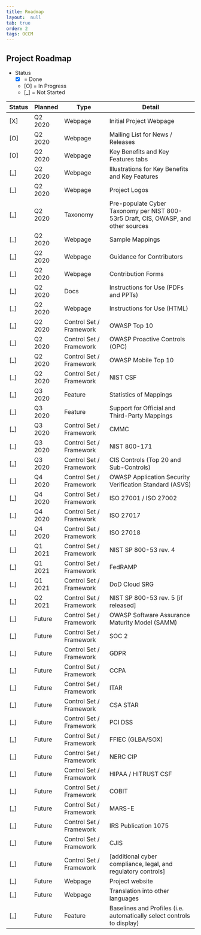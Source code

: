 ```yaml
---
title: Roadmap
layout:  null
tab: true
order: 2
tags: OCCM
---
```


## Project Roadmap

* Status
  * [X] = Done
  * [O] = In Progress
  * [_] = Not Started

<table>
<thead>
  <tr>
    <th style="text-align:center">Status</th>
    <th>Planned</th>
    <th>Type</th>
    <th>Detail</th>
  </td></tr>
</thead>
<tbody>
<tr><tr><td>[X]</td><td>Q2 2020</td><td>Webpage</td><td>Initial Project Webpage</td></tr>
<tr><td>[O]</td><td>Q2 2020</td><td>Webpage</td><td>Mailing List for News / Releases</td></tr>
<tr><td>[O]</td><td>Q2 2020</td><td>Webpage</td><td>Key Benefits and Key Features tabs</td></tr>
<tr><td>[_]</td><td>Q2 2020</td><td>Webpage</td><td>Illustrations for Key Benefits and Key Features</td></tr>
<tr><td>[_]</td><td>Q2 2020</td><td>Webpage</td><td>Project Logos</td></tr>
<tr><td>[_]</td><td>Q2 2020</td><td>Taxonomy</td><td>Pre-populate Cyber Taxonomy per NIST 800-53r5 Draft, CIS, OWASP, and other sources</td></tr>
<tr><td>[_]</td><td>Q2 2020</td><td>Webpage</td><td>Sample Mappings</td></tr>
<tr><td>[_]</td><td>Q2 2020</td><td>Webpage</td><td>Guidance for Contributors</td></tr>
<tr><td>[_]</td><td>Q2 2020</td><td>Webpage</td><td>Contribution Forms</td></tr>
<tr><td>[_]</td><td>Q2 2020</td><td>Docs</td><td>Instructions for Use (PDFs and PPTs)</td></tr>
<tr><td>[_]</td><td>Q2 2020</td><td>Webpage</td><td>Instructions for Use (HTML)</td></tr>
<tr><td>[_]</td><td>Q2 2020</td><td>Control Set / Framework</td><td>OWASP Top 10</td></tr>
<tr><td>[_]</td><td>Q2 2020</td><td>Control Set / Framework</td><td>OWASP Proactive Controls (OPC)</td></tr>
<tr><td>[_]</td><td>Q2 2020</td><td>Control Set / Framework</td><td>OWASP Mobile Top 10</td></tr>
<tr><td>[_]</td><td>Q2 2020</td><td>Control Set / Framework</td><td>NIST CSF</td></tr>
<tr><td>[_]</td><td>Q3 2020</td><td>Feature</td><td>Statistics of Mappings</td></tr>
<tr><td>[_]</td><td>Q3 2020</td><td>Feature</td><td>Support for Official and Third-Party Mappings</td></tr>
<tr><td>[_]</td><td>Q3 2020</td><td>Control Set / Framework</td><td>CMMC</td></tr>
<tr><td>[_]</td><td>Q3 2020</td><td>Control Set / Framework</td><td>NIST 800-171</td></tr>
<tr><td>[_]</td><td>Q3 2020</td><td>Control Set / Framework</td><td>CIS Controls (Top 20 and Sub-Controls)</td></tr>
<tr><td>[_]</td><td>Q4 2020</td><td>Control Set / Framework</td><td>OWASP Application Security Verification Standard (ASVS)</td></tr>
<tr><td>[_]</td><td>Q4 2020</td><td>Control Set / Framework</td><td>ISO 27001 / ISO 27002</td></tr>
<tr><td>[_]</td><td>Q4 2020</td><td>Control Set / Framework</td><td>ISO 27017</td></tr>
<tr><td>[_]</td><td>Q4 2020</td><td>Control Set / Framework</td><td>ISO 27018</td></tr>
<tr><td>[_]</td><td>Q1 2021</td><td>Control Set / Framework</td><td>NIST SP 800-53 rev. 4</td></tr>
<tr><td>[_]</td><td>Q1 2021</td><td>Control Set / Framework</td><td>FedRAMP</td></tr>
<tr><td>[_]</td><td>Q1 2021</td><td>Control Set / Framework</td><td>DoD Cloud SRG</td></tr>
<tr><td>[_]</td><td>Q2 2021</td><td>Control Set / Framework</td><td>NIST SP 800-53 rev. 5 [if released]</td></tr>
<tr><td>[_]</td><td>Future</td><td>Control Set / Framework</td><td>OWASP Software Assurance Maturity Model (SAMM)</td></tr>
<tr><td>[_]</td><td>Future</td><td>Control Set / Framework</td><td>SOC 2</td></tr>
<tr><td>[_]</td><td>Future</td><td>Control Set / Framework</td><td>GDPR</td></tr>
<tr><td>[_]</td><td>Future</td><td>Control Set / Framework</td><td>CCPA</td></tr>
<tr><td>[_]</td><td>Future</td><td>Control Set / Framework</td><td>ITAR</td></tr>
<tr><td>[_]</td><td>Future</td><td>Control Set / Framework</td><td>CSA STAR</td></tr>
<tr><td>[_]</td><td>Future</td><td>Control Set / Framework</td><td>PCI DSS</td></tr>
<tr><td>[_]</td><td>Future</td><td>Control Set / Framework</td><td>FFIEC (GLBA/SOX)</td></tr>
<tr><td>[_]</td><td>Future</td><td>Control Set / Framework</td><td>NERC CIP</td></tr>
<tr><td>[_]</td><td>Future</td><td>Control Set / Framework</td><td>HIPAA / HITRUST CSF</td></tr>
<tr><td>[_]</td><td>Future</td><td>Control Set / Framework</td><td>COBIT</td></tr>
<tr><td>[_]</td><td>Future</td><td>Control Set / Framework</td><td>MARS-E</td></tr>
<tr><td>[_]</td><td>Future</td><td>Control Set / Framework</td><td>IRS Publication 1075</td></tr>
<tr><td>[_]</td><td>Future</td><td>Control Set / Framework</td><td>CJIS</td></tr>
<tr><td>[_]</td><td>Future</td><td>Control Set / Framework</td><td>[additional cyber compliance, legal, and regulatory controls]</td></tr>
<tr><td>[_]</td><td>Future</td><td>Webpage</td><td>Project website</td></tr>
<tr><td>[_]</td><td>Future</td><td>Webpage</td><td>Translation into other languages</td></tr>
<tr><td>[_]</td><td>Future</td><td>Feature</td><td>Baselines and Profiles (i.e. automatically select controls to display)</td></tr>
</tbody>
</table>
